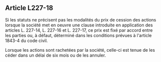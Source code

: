 Article L227-18
----
Si les statuts ne précisent pas les modalités du prix de cession des actions
lorsque la société met en oeuvre une clause introduite en application des
articles L. 227-14, L. 227-16 et L. 227-17, ce prix est fixé par accord entre
les parties ou, à défaut, déterminé dans les conditions prévues à l'article
1843-4 du code civil.

Lorsque les actions sont rachetées par la société, celle-ci est tenue de les
céder dans un délai de six mois ou de les annuler.
